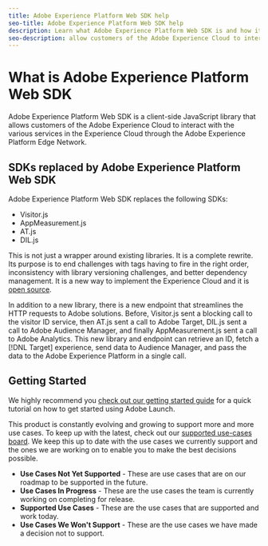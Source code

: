 ```yaml
---
title: Adobe Experience Platform Web SDK help
seo-title: Adobe Experience Platform Web SDK help
description: Learn what Adobe Experience Platform Web SDK is and how it can be used.
seo-description: allow customers of the Adobe Experience Cloud to interact with the various services in the Experience Cloud.
---
```


# What is Adobe Experience Platform Web SDK

Adobe Experience Platform Web SDK is a client-side JavaScript library that allows customers of the Adobe Experience Cloud to interact with the various services in the Experience Cloud through the Adobe Experience Platform Edge Network.

## SDKs replaced by Adobe Experience Platform Web SDK

Adobe Experience Platform Web SDK replaces the following SDKs:

* Visitor.js
* AppMeasurement.js
* AT.js
* DIL.js

This is not just a wrapper around existing libraries. It is a complete rewrite. Its purpose is to end challenges with tags having to fire in the right order, inconsistency with library versioning challenges, and better dependency management. It is a new way to implement the Experience Cloud and it is [open source](https://github.com/adobe/alloy).

In addition to a new library, there is a new endpoint that streamlines the HTTP requests to Adobe solutions. Before, Visitor.js sent a blocking call to the visitor ID service, then AT.js sent a call to Adobe Target, DIL.js sent a call to Adobe Audience Manager, and finally AppMeasurement.js sent a call to Adobe Analytics. This new library and endpoint can retrieve an ID, fetch a [!DNL Target] experience, send data to Audience Manager, and pass the data to the Adobe Experience Platform in a single call.

## Getting Started

We highly recommend you [check out our getting started guide](getting-started/quick-start-with-launch.md) for a quick tutorial on how to get started using Adobe Launch.

This product is constantly evolving and growing to support more and more use cases. To keep up with the latest, check out our [supported use-cases board](https://github.com/adobe/alloy/projects/5). We keep this up to date with the use cases we currently support and the ones we are working on to enable you to make the best decisions possible.

* __Use Cases Not Yet Supported__ - These are use cases that are on our roadmap to be supported in the future.
* __Use Cases In Progress__ - These are the use cases the team is currently working on completing for release.
* __Supported Use Cases__ - These are the use cases that are supported and work today. 
* __Use Cases We Won't Support__ - These are the use cases we have made a decision not to support.
